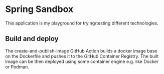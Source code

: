 # Spring Sandbox

This application is my playground for trying/testing different technologies.

## Build and deploy

The create-and-publish-image GitHub Action builds a docker image base on the Dockerfile and pushes it to the GitHub
Container Registry. The built image can be then deployed using some container engine e.g. like Docker or Podman.